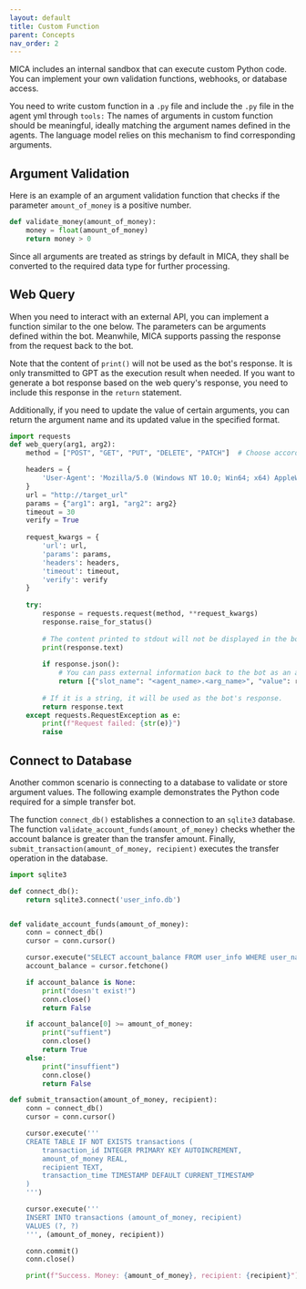 ```yaml
---
layout: default
title: Custom Function
parent: Concepts
nav_order: 2
---
```


MICA includes an internal sandbox that can execute custom Python code. You can implement your own validation functions, webhooks, or database access.

You need to write custom function in a `.py` file and include the `.py` file in the agent yml through `tools:` The names of arguments in custom function should be meaningful, ideally matching the argument names defined in the agents. The language model relies on this mechanism to find corresponding arguments.  

## Argument Validation
Here is an example of an argument validation function that checks if the parameter `amount_of_money` is a positive number.
```python
def validate_money(amount_of_money):
    money = float(amount_of_money)
    return money > 0
```
Since all arguments are treated as strings by default in MICA,  they shall be converted to the required data type for further processing.

## Web Query
When you need to interact with an external API, you can implement a function similar to the one below. The parameters can be arguments defined within the bot. Meanwhile, MICA supports passing the response from the request back to the bot. 

Note that the content of `print()` will not be used as the bot's response. It is only transmitted to GPT as the execution result when needed. If you want to generate a bot response based on the web query's response, you need to include this response in the `return` statement. 

Additionally, if you need to update the value of certain arguments, you can return the argument name and its updated value in the specified format.

```python
import requests
def web_query(arg1, arg2):
    method = ["POST", "GET", "PUT", "DELETE", "PATCH"]  # Choose according to your webhook API.

    headers = {
        'User-Agent': 'Mozilla/5.0 (Windows NT 10.0; Win64; x64) AppleWebKit/537.36 (KHTML, like Gecko) Chrome/91.0.4472.124 Safari/537.36'
    }
    url = "http://target_url"
    params = {"arg1": arg1, "arg2": arg2}
    timeout = 30
    verify = True
    
    request_kwargs = {
        'url': url,
        'params': params,
        'headers': headers,
        'timeout': timeout,
        'verify': verify
    }
    
    try:
        response = requests.request(method, **request_kwargs)
        response.raise_for_status()
        
        # The content printed to stdout will not be displayed in the bot but will be used as a response to GPT when GPT calls tools.
        print(response.text) 
        
        if response.json():
            # You can pass external information back to the bot as an argument value.
            return [{"slot_name": "<agent_name>.<arg_name>", "value": response.json().get("updated_arg")}] 
        
        # If it is a string, it will be used as the bot's response.
        return response.text  
    except requests.RequestException as e:
        print(f"Request failed: {str(e)}")
        raise
```

## Connect to Database
Another common scenario is connecting to a database to validate or store argument values. The following example demonstrates the Python code required for a simple transfer bot.

The function `connect_db()` establishes a connection to an `sqlite3` database. The function `validate_account_funds(amount_of_money)` checks whether the account balance is greater than the transfer amount. Finally, `submit_transaction(amount_of_money, recipient)` executes the transfer operation in the database.
```python
import sqlite3

def connect_db():
    return sqlite3.connect('user_info.db')


def validate_account_funds(amount_of_money):
    conn = connect_db()
    cursor = conn.cursor()

    cursor.execute("SELECT account_balance FROM user_info WHERE user_name = ?", ('user',)) 
    account_balance = cursor.fetchone()

    if account_balance is None:
        print("doesn't exist!")
        conn.close()
        return False

    if account_balance[0] >= amount_of_money:
        print("suffient")
        conn.close()
        return True
    else:
        print("insuffient")
        conn.close()
        return False

def submit_transaction(amount_of_money, recipient):
    conn = connect_db()
    cursor = conn.cursor()

    cursor.execute('''
    CREATE TABLE IF NOT EXISTS transactions (
        transaction_id INTEGER PRIMARY KEY AUTOINCREMENT,
        amount_of_money REAL,
        recipient TEXT,
        transaction_time TIMESTAMP DEFAULT CURRENT_TIMESTAMP
    )
    ''')

    cursor.execute('''
    INSERT INTO transactions (amount_of_money, recipient)
    VALUES (?, ?)
    ''', (amount_of_money, recipient))

    conn.commit()
    conn.close()

    print(f"Success. Money: {amount_of_money}, recipient: {recipient}")
```
